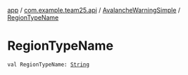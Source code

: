 [app](../../index.md) / [com.example.team25.api](../index.md) / [AvalancheWarningSimple](index.md) / [RegionTypeName](./-region-type-name.md)

# RegionTypeName

`val RegionTypeName: `[`String`](https://kotlinlang.org/api/latest/jvm/stdlib/kotlin/-string/index.html)